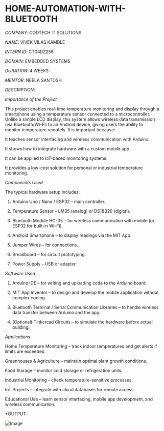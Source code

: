 # HOME-AUTOMATION-WITH-BLUETOOTH

*COMPANY*: CODTECH IT SOLUTIONS

*NAME*: VIVEK VILAS KAMBLE

*INTERN ID*: CT04DZ256 

*DOMAIN*: EMBEDDED SYSTEMS

*DURATION*: 4 WEEKS

*MENTOR*: NEELA SANTOSH

*DESCRIPTION*: 

*Importance of the Project*

This project enables real-time temperature monitoring and display through a smartphone using a temperature sensor connected to a microcontroller. Unlike a simple LCD display, this system allows wireless data transmission (via Bluetooth/Wi-Fi) to an Android device, giving users the ability to monitor temperature remotely.
It is important because:

It teaches sensor interfacing and wireless communication with Arduino.

It shows how to integrate hardware with a custom mobile app.

It can be applied to IoT-based monitoring systems.

It provides a low-cost solution for personal or industrial temperature monitoring.

*Components Used*

The typical hardware setup includes:

1. Arduino Uno / Nano / ESP32 – main controller.

2. Temperature Sensor – LM35 (analog) or DS18B20 (digital).

3. Bluetooth Module HC-05 – for wireless communication with mobile (or ESP32 for built-in Wi-Fi).

4. Android Smartphone – to display readings via the MIT App.

5. Jumper Wires – for connections.

6. Breadboard – for circuit prototyping.

7. Power Supply – USB or adapter.

*Software Used*

1. Arduino IDE – for writing and uploading code to the Arduino board.

2. MIT App Inventor – to design and develop the mobile application without complex coding.

3. Bluetooth Terminal / Serial Communication Libraries – to handle wireless data transfer between Arduino and the app.

4. (Optional) Tinkercad Circuits – to simulate the hardware before actual building.

*Applications*

Home Temperature Monitoring – track indoor temperatures and get alerts if limits are exceeded.

Greenhouses & Agriculture – maintain optimal plant growth conditions.

Food Storage – monitor cold storage or refrigeration units.

Industrial Monitoring – check temperature-sensitive processes.

IoT Projects – integrate with cloud databases for remote access.

Educational Use – learn sensor interfacing, mobile app development, and wireless communication.

*OUTPUT:

![Image](https://github.com/user-attachments/assets/5838372c-bf04-48a4-9751-5c0ede7a6243)


